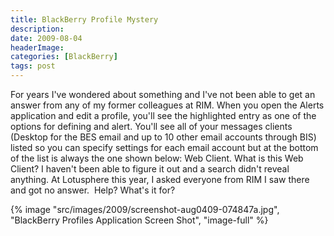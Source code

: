 ```yaml
---
title: BlackBerry Profile Mystery
description: 
date: 2009-08-04
headerImage: 
categories: [BlackBerry]
tags: post
---
```


For years I've wondered about something and I've not been able to get an answer from any of my former colleagues at RIM. When you open the Alerts application and edit a profile, you'll see the highlighted entry as one of the options for defining and alert. You'll see all of your messages clients (Desktop for the BES email and up to 10 other email accounts through BIS) listed so you can specify settings for each email account but at the bottom of the list is always the one shown below: Web Client. What is this Web Client? I haven't been able to figure it out and a search didn't reveal anything. At Lotusphere this year, I asked everyone from RIM I saw there and got no answer.  Help? What's it for?

{% image "src/images/2009/screenshot-aug0409-074847a.jpg", "BlackBerry Profiles Application Screen Shot", "image-full" %}
